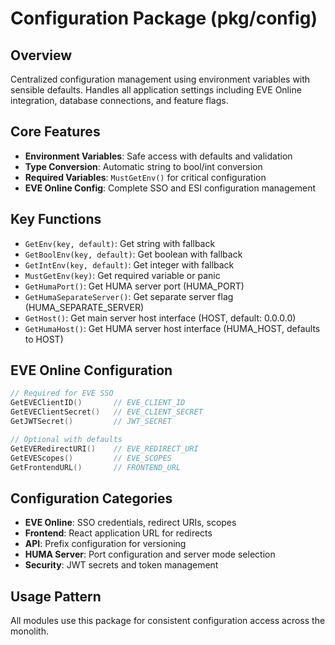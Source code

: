 # Configuration Package (pkg/config)

## Overview
Centralized configuration management using environment variables with sensible defaults. Handles all application settings including EVE Online integration, database connections, and feature flags.

## Core Features
- **Environment Variables**: Safe access with defaults and validation
- **Type Conversion**: Automatic string to bool/int conversion
- **Required Variables**: `MustGetEnv()` for critical configuration
- **EVE Online Config**: Complete SSO and ESI configuration management

## Key Functions
- `GetEnv(key, default)`: Get string with fallback
- `GetBoolEnv(key, default)`: Get boolean with fallback  
- `GetIntEnv(key, default)`: Get integer with fallback
- `MustGetEnv(key)`: Get required variable or panic
- `GetHumaPort()`: Get HUMA server port (HUMA_PORT)
- `GetHumaSeparateServer()`: Get separate server flag (HUMA_SEPARATE_SERVER)
- `GetHost()`: Get main server host interface (HOST, default: 0.0.0.0)
- `GetHumaHost()`: Get HUMA server host interface (HUMA_HOST, defaults to HOST)

## EVE Online Configuration
```go
// Required for EVE SSO
GetEVEClientID()       // EVE_CLIENT_ID
GetEVEClientSecret()   // EVE_CLIENT_SECRET  
GetJWTSecret()         // JWT_SECRET

// Optional with defaults
GetEVERedirectURI()    // EVE_REDIRECT_URI
GetEVEScopes()         // EVE_SCOPES
GetFrontendURL()       // FRONTEND_URL
```

## Configuration Categories
- **EVE Online**: SSO credentials, redirect URIs, scopes
- **Frontend**: React application URL for redirects
- **API**: Prefix configuration for versioning
- **HUMA Server**: Port configuration and server mode selection
- **Security**: JWT secrets and token management

## Usage Pattern
All modules use this package for consistent configuration access across the monolith.